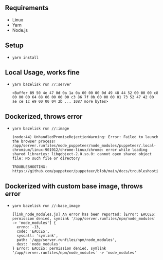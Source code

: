 ## Requirements

- Linux
- Yarn
- Node.js

## Setup

- `yarn install`

## Local Usage, works fine

- `yarn bazelisk run //:server`
  ```
  <Buffer 89 50 4e 47 0d 0a 1a 0a 00 00 00 0d 49 48 44 52 00 00 00 c8 00 00 00 64 08 06 00 00 00 c3 86 7f 0b 00 00 00 01 73 52 47 42 00 ae ce 1c e9 00 00 04 2b ... 1087 more bytes>
  ```

## Dockerized, throws error

- `yarn bazelisk run //:image`

  ```
  (node:44) UnhandledPromiseRejectionWarning: Error: Failed to launch the browser process!
  /app/server.runfiles/node_puppeteer/node_modules/puppeteer/.local-chromium/linux-901912/chrome-linux/chrome: error while loading shared libraries: libgobject-2.0.so.0: cannot open shared object file: No such file or directory

  TROUBLESHOOTING: https://github.com/puppeteer/puppeteer/blob/main/docs/troubleshooting.md
  ```

## Dockerized with custom base image, throws error

- `yarn bazelisk run //:base_image`
  ```
  [link_node_modules.js] An error has been reported: [Error: EACCES: permission denied, symlink '/app/server.runfiles/npm/node_modules' -> 'node_modules'] {
    errno: -13,
    code: 'EACCES',
    syscall: 'symlink',
    path: '/app/server.runfiles/npm/node_modules',
    dest: 'node_modules'
  } Error: EACCES: permission denied, symlink '/app/server.runfiles/npm/node_modules' -> 'node_modules'
  ```
